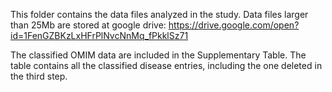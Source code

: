 This folder contains the data files analyzed in the study. Data files larger than 25Mb are stored at google drive: https://drive.google.com/open?id=1FenGZBKzLxHFrPlNvcNnMq_fPkklSz71

The classified OMIM data are included in the Supplementary Table. The table contains all the classified disease entries, including the one deleted in the third step.
